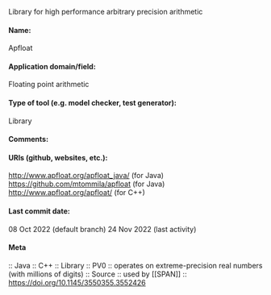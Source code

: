 Library for high performance arbitrary precision arithmetic

#### Name:
Apfloat

#### Application domain/field:
Floating point arithmetic

#### Type of tool (e.g. model checker, test generator):
Library

#### Comments:

#### URIs (github, websites, etc.):
http://www.apfloat.org/apfloat_java/ (for Java)
https://github.com/mtommila/apfloat (for Java)
http://www.apfloat.org/apfloat/ (for C++)

#### Last commit date:
08 Oct 2022 (default branch)
24 Nov 2022 (last activity)

#### Meta
:: Java
:: C++
:: Library
:: PV0 :: operates on extreme-precision real numbers (with millions of digits)
:: Source :: used by [[SPAN]] :: https://doi.org/10.1145/3550355.3552426
